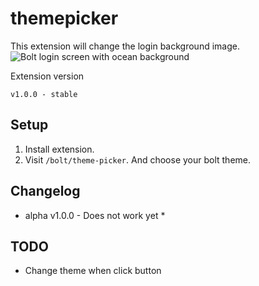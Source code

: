 # themepicker
This extension will change the login background image.
![Bolt login screen with ocean background](https://github.com/ricardo-evalue8/themepicker/blob/master/assets/screenshot1.png?raw=true)

Extension version
```
v1.0.0 - stable
```

## Setup

1. Install extension.
1. Visit `/bolt/theme-picker`. And choose your bolt theme.


## Changelog

* alpha v1.0.0 - Does not work yet *

## TODO
* Change theme when click button
